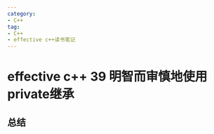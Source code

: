 ```yaml
---
category: 
- C++
tag:
- C++
- effective c++读书笔记
---
```


# effective c++ 39 明智而审慎地使用private继承

## 总结



